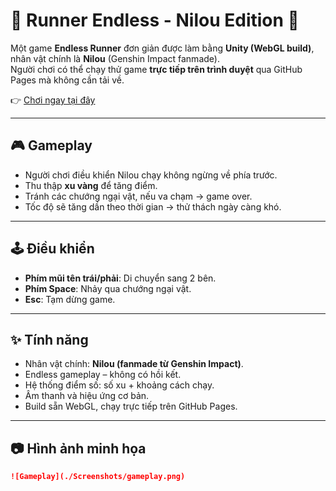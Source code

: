 # 🌸 Runner Endless - Nilou Edition 🌸

Một game **Endless Runner** đơn giản được làm bằng **Unity (WebGL build)**, nhân vật chính là **Nilou** (Genshin Impact fanmade).  
Người chơi có thể chạy thử game **trực tiếp trên trình duyệt** qua GitHub Pages mà không cần tải về.  

👉 [Chơi ngay tại đây](https://interface-daodung.github.io/RunnerEndless/)  

---

## 🎮 Gameplay
- Người chơi điều khiển Nilou chạy không ngừng về phía trước.
- Thu thập **xu vàng** để tăng điểm.
- Tránh các chướng ngại vật, nếu va chạm → game over.
- Tốc độ sẽ tăng dần theo thời gian → thử thách ngày càng khó.

---

## 🕹️ Điều khiển
- **Phím mũi tên trái/phải**: Di chuyển sang 2 bên.
- **Phím Space**: Nhảy qua chướng ngại vật.
- **Esc**: Tạm dừng game.

---

## ✨ Tính năng
- Nhân vật chính: **Nilou (fanmade từ Genshin Impact)**.
- Endless gameplay – không có hồi kết.
- Hệ thống điểm số: số xu + khoảng cách chạy.
- Âm thanh và hiệu ứng cơ bản.
- Build sẵn WebGL, chạy trực tiếp trên GitHub Pages.

---

## 📷 Hình ảnh minh họa

```markdown
![Gameplay](./Screenshots/gameplay.png)
